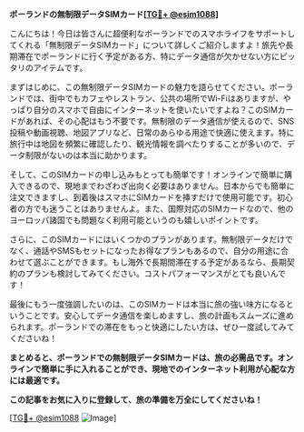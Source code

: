 **ポーランドの無制限データSIMカード[[TG💪+ @esim1088](https://t.me/s/esim1088)]**

こんにちは！今日は皆さんに超便利なポーランドでのスマホライフをサポートしてくれる「無制限データSIMカード」について詳しくご紹介しますよ！旅先や長期滞在でポーランドに行く予定がある方、特にデータ通信が欠かせない方にピッタリのアイテムです。

まずはじめに、この無制限データSIMカードの魅力を語らせてください。ポーランドでは、街中でもカフェやレストラン、公共の場所でWi-Fiはありますが、やっぱり自分のスマホで自由にインターネットを使いたいですよね？このSIMカードがあれば、その心配はもう不要です。無制限のデータ通信が使えるので、SNS投稿や動画視聴、地図アプリなど、日常のあらゆる用途で快適に使えます。特に旅行中は地図を頻繁に確認したり、観光情報を調べたりすることが多いので、データ制限がないのは本当に助かります。

そして、このSIMカードの申し込みもとっても簡単です！オンラインで簡単に購入できるので、現地までわざわざ出向く必要はありません。日本からでも簡単に注文できますし、到着後はスマホにSIMカードを挿すだけで使用可能です。初心者の方でも迷うことはありませんよ。また、国際対応のSIMカードなので、他のヨーロッパ諸国でも問題なく利用可能というのも嬉しいポイントです。

さらに、このSIMカードにはいくつかのプランがあります。無制限データだけでなく、通話やSMSもセットになったお得なプランもあるので、自分の用途に合わせて選ぶことができます。もし海外で長期間滞在する予定があるなら、長期契約のプランも検討してみてください。コストパフォーマンスがとても良いんです！

最後にもう一度強調したいのは、このSIMカードは本当に旅の強い味方になるということです。安心してデータ通信を楽しめますし、旅の計画もスムーズに進められます。ポーランドでの滞在をもっと快適にしたい方は、ぜひ一度試してみてくださいね！

**まとめると、ポーランドでの無制限データSIMカードは、旅の必需品です。オンラインで簡単に手に入れることができ、現地でのインターネット利用が心配な方には最適です。**

**この記事をお気に入りに登録して、旅の準備を万全にしてくださいね！**

[[TG💪+ @esim1088](https://t.me/s/esim1088) ![Image](https://i.postimg.cc/Y0z9fWf4/image.png)]